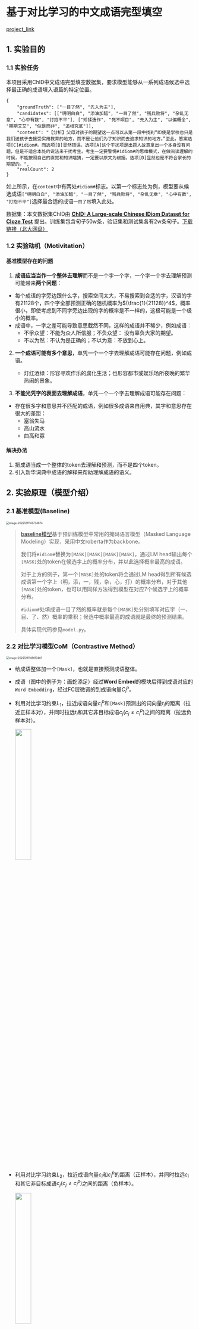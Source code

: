 # 基于对比学习的中文成语完型填空

[project_link](https://github.com/Zehong-Ma/ChID-CL)

## 1. 实验目的

### 1.1 实验任务

本项目采用ChID中文成语完型填空数据集，要求模型能够从一系列成语候选中选择最正确的成语填入语篇的特定位置。

```
{
    "groundTruth": ["一目了然", "先入为主"], 
    "candidates": [["明明白白", "添油加醋", "一目了然", "残兵败将", "杂乱无章", "心中有数", "打抱不平"], ["矫揉造作", "死不瞑目", "先入为主", "以偏概全", "期期艾艾", "似是而非", "追根究底"]], 
    "content": "【分析】父母对孩子的期望这一点可以从第一段中找到“即使是学校也只是我们送孩子去接受实用教育的地方，而不是让他们为了知识而去追求知识的地方。”至此，答案选项[C]#idiom#。而选项[B]显然错误。选项[A]这个干扰项是出题人故意拿出一个本身没有问题，但是不适合本处的说法来干扰考生。考生一定要警惕#idiom#的思维模式，在做阅读理解的时候，不能按照自己的直觉和知识瞎猜，一定要以原文为根据。选项[D]显然也是不符合家长的期望的。", 
    "realCount": 2
}
```

如上所示，在`content`中有两处`#idiom#`标志。以第一个标志处为例，模型要从候选成语`["明明白白", "添油加醋", "一目了然", "残兵败将", "杂乱无章", "心中有数", "打抱不平"]`选择最合适的成语`一目了然`填入此处。

数据集：本文数据集ChID由 **[ChID: A Large-scale Chinese IDiom Dataset for Cloze Test](https://www.aclweb.org/anthology/P19-1075)** 提出。训练集包含句子50w条，验证集和测试集各有2w条句子。[下载链接（北大网盘）](https://disk.pku.edu.cn:443/link/3510A73BA4793A830B0179DF795330C8)

### 1.2 实验动机（Motivitation）

#### 基准模型存在的问题

1. **成语应当当作一个整体去理解**而不是一个字一个字，一个字一个字去理解预测可能带来**两个问题**：

* 每个成语的字旁边跟什么字，搜索空间太大，不易搜索到合适的字，汉语的字有21128个，四个字全部预测正确的随机概率为$(\frac{1}{21128})^4$，概率很小，即使考虑到不同字旁边出现的字的概率是不一样的，这极可能是一个极小的概率。
* 成语中，一字之差可能导致意思截然不同，这样的成语并不稀少，例如成语：
  * 不孚众望：不能为众人所信服；不负众望： 没有辜负大家的期望。
  * 不以为然：不认为是正确的；不以为意：不放到心上。

2. **一个成语可能有多个意思**，单凭一个一个字去理解成语可能存在问题，例如成语。
   * 灯红酒绿：形容寻欢作乐的腐化生活；也形容都市或娱乐场所夜晚的繁华热闹的景象。

3. **不能光凭字的表面去理解成语**，单凭一个一个字去理解成语可能存在问题：

* 存在很多字和意思并不匹配的成语，例如很多成语来自用典，其字和意思存在很大的差距：
  * 塞翁失马
  * 高山流水
  * 曲高和寡

#### 解决办法

1. 把成语当成一个整体的token去理解和预测，而不是四个token。
2. 引入新华词典中成语的解释来帮助理解成语的语义。

## 2. 实验原理（模型介绍）

### 2.1 基准模型(Baseline)

<img src="README/image-20221211143734674.png" alt="image-20221211143734674" style="zoom:50%;" />

>[baseline模型](https://github.com/Zce1112zslx/ChID_baseline)基于预训练模型中常用的掩码语言模型（Masked Language Modeling）实现，采用中文roberta作为backbone。
>
>我们将`#idiom#`替换为`[MASK][MASK][MASK][MASK]`，通过LM head输出每个`[MASK]`处的token在候选字上的概率分布，并以此选择概率最高的成语。
>
>对于上方的例子，第一个`[MASK]`处的token将会通过LM head得到所有候选成语第一个字上（明，添，一，残，杂，心，打）的概率分布，对于其他`[MASK]`处的token，也可以用同样方法得到模型在对应7个候选字上的概率分布。
>
>`#idiom#`处填成语一目了然的概率就是每个`[MASK]`处分别填写对应字（一、目、了、然）概率的乘积；候选中概率最高的成语就是最终的预测结果。
>
>具体实现代码参见`model.py`。

### 2.2 对比学习模型CoM（Contrastive Method）

<img src="README/image-20221211145610461.png" alt="image-20221211145610461" style="zoom:50%;" />

* 给成语整体加一个`[Mask]`，也就是直接预测成语整体。

* 成语（图中的例子为：画蛇添足）经过**Word Embed**的模块后得到成语对应的`Word Embedding`，经过FC层微调的到成语向量$C_i^p$。

* 利用对比学习约束$L_1$，拉近成语向量$c_i^p$和`[Mask]`预测出的词向量$t_i$的距离（拉近正样本对），并同时拉远$t_i$和其它非目标成语$c_j(c_j\neq c_i^p)$之间的距离（拉远负样本对）。

    <img src="./README/image-20221211150050428.png" width="30%" height="30%" />

* 利用对比学习约束$L_2$，拉近成语向量$c_i$和$c_i^p$的距离（正样本），并同时拉远$c_i$和其它非目标成语$c_j(c_j\neq c_i^p)$之间的距离（负样本）。    

    <img src="README/image-20221211150234765.png" width="30%" height="30%" />

* 两个Loss函数相加。

    <img src="README/image-20221211150302016.png" width="30%" height="30%" />

### 2.3 基于额外知识的对比学习模型CoMEK（CoM with Extra Knowledge）

<img src="README/image-20221211150431013.png" style="zoom: 40%;" />

* 给成语整体加一个`[Mask]`，也就是直接预测成语整体。

* 成语（图中的例子为：画蛇添足）经过**Word Embed**的模块后得到成语对应的`Word Embedding`，经过FC层微调的到成语向量$C_i^p$。

* 利用对比学习约束$L_1$，拉近成语向量$c_i^p$和`[Mask]`预测出的词向量$t_i$的距离（拉近正样本对），并同时拉远$t_i$和其它非目标成语$c_j(c_j\neq c_i^p)$之间的距离（拉远负样本对）。

    <img src="./README/image-20221211150050428.png" width="30%" height="30%" />

* 利用对比学习约束$L_2$，拉近根据`[Mask]`预测的向量$t_i$和对应的句子解释之间的$k_i^p$的距离（正样本），并同时拉远$t_i$和其它非目标成语的解释$k_j(k_j\neq k_i^p)$之间的距离（负样本）。

    <img src="./README/image-20221211150924292.png" width="30%" height="30%" />

* 两个Loss函数相加。

    <img src="README/image-20221211150950872.png" width="30%" height="30%" />



## 3. 实验内容（实验步骤）

### 3.1 实验环境

+ 软件环境：torch 1.12, cuda11.3, python 3.10
+ 硬件环境：NVIDIA GeForce 1080ti*8

### 3.2 构建引入成语Token的Tokenizer

```shell
# generate idiom token ids and corresponding idiom's explainations.
python preprocess/process_xinhua_corpus.py
# merge manually with the tokenizer in data/my_tokenizer.(Save the RoBERTa pretrained tokenizer firstly and then add the idiom tokens into the tokenizer. The processed tokenizer can be directly loaded into the model , so you can just download  my_tokenizer and use it off the shelf.)
```

### 3.3 训练CoM模型

+ CoM模型的实现在[idom_token.py](./idom_token.py)和[contrastive_model.py](./contrastive_model.py)中，具体数据预处理，模型实现和损失函数设计请见代码。训练方式如下：

```
sh train_CoM.sh
```

### 3.4 训练CoMEK模型

+ CoM模型的实现在[idom_token_together.py](./idom_token_together.py)和[contrastive_model.py](./contrastive_model_with_idiom.py)中，具体数据预处理，模型实现和损失函数设计请见代码。训练方式如下：

```
sh train_CoMEK.sh
```



## 4. 实验结果

### 4.1 Baseline

| Model    | Dev   | Test  | Train scale |
| -------- | ----- | ----- | ----------- |
| Baseline | 65.29 | 65.00 | 1w          |
| Baseline | 72.12 | 72.02 | 5w          |
| Baseline | 74.50 | 74.50 | 10w         |
| Baseline | 80.69 | 80.68 | all         |

+ 首先我们对baseline进行了复现，发现效果基本与[ChID_Baseline](https://github.com/Zce1112zslx/ChID_baseline)的相近。

### 4.2 CoM和CoMEK实验结果

+ **CoM实验结果**

| Model | Dev       | Test  | Train scale |
| ----- | --------- | ----- | ----------- |
| CoM   | 57.09     | 57.02 | 1w          |
| CoM   | 72.06     | 72.08 | 5w          |
| CoM   | 75.84     | 76.02 | 10w         |
| CoM   | **83.12** | 83.10 | all         |

+ **CoMEK实验结果**

| Model | Dev       | Test      | Train scale |
| ----- | --------- | --------- | ----------- |
| CoMEK | 63.98     | 64.1      | 1w          |
| CoMEK | **73.72** | **73.59** | 5w          |
| CoMEK | **76.81** | **76.74** | 10w         |
| CoMEK | 82.93     | **83.14** | all         |

+ 实验分析
  + 对比baseline和我们实现的两个模型，发现**CoM模型和CoMEK在10w及以上规模都超过了Baselin**e。
  + 但是从1w规模来看，baseline性能都会比我们提出的模型好，这个是合理的，因为我们把成语当成了整体的一个新的token，并且是随机初始化的，没有roberta的预训练模型，所以数据集小时无法较好的拟合成语token，而到数据量超过一定规模后，我们方法和baseline的差距就体现出来了。
  + 而CoM和CoMEK性能在大规模数据集上基本相近，因此可以认为，CoM模型最终训练得到的成语的语义与新华词典中的解释的语义应该是相近的，因为CoMEK模型中引入了新华词典的解释。 

### 4.3 消融实验

| Model | Contrast in sample | Contrast in batch | Use MLP projection | Train scale | Val   | Test  |
| ----- | ------------------ | ----------------- | ------------------ | ----------- | ----- | ----- |
| CoM   | √                  |                   |                    | 1w          | 44.77 | 44.78 |
| CoM   |                    | √                 |                    | 1w          | 47.80 | 47.61 |
| CoM   |                    | √                 | √                  | 1w          | 57.09 | 57.02 |

+ `Contrast in sample`代表对比学习只在当前样本的7个Candidate之间进行，即只有1个正样本，6个负样本。
+ `Contrast in batch `代表对比学习在当前`mini-batch`的$7\times batch\_size$个Candidate之间进行，即有1个正样本，$(7\times batch\_size-1)$个负样本。
+ `Use MLP projection`表示在做对比学习时，成语向量$c_i^p$需要将`Word Embed模块`（nn.Embedding）映射得到的成语向量再经过几层MLP进行拟合，这里使用了18层残差全连接。（深度越深，效果越好，对于idiom embedding能有更强的解释能力和表达能力，后续可以改进这个module来提高性能。）

+ 通过以上消融实验，可以得出，对比学习负样本数量越大，学习到的特征越好，效果越好；直接通过nn.Embedding查找得到的idiom embedding表达能力有限，需要引入额外module进行编码。

## 实验过程总结与感想

* 马泽红：
  + 在此次大作业中，从最初的motivation到最终的实现，和其他组员共同合作，一起完成了CoM和CoMEK的实现，对于Hugging Face的使用、BERT模型、对比学习和Mask Language Modeling自监督训练任务有了一个更加深入的了解。
  + 在模型搭建初期，数据预处理，尤其是对Tokenizer继承和改造，是一个比较麻烦的事情，最终通过保存预训练Tokenizer加手动合并成语字典的方式半实现了my_tokenizer，这个tokenizer可以处理3w+不同的成语，远大于ChID数据集中的3848个词，因此my_tokenzier可以直接迁移到和成语相关的任务上。
  + 在CoM模型实现过程中，重点在于如何构建正负样本，通过对比`Contrast in sample`和`Contrast in batch`两种方式，我们选取了batch内对比学习的方式，更多的负样本会帮助学习到更好的成语特征（idiom embedding）。
  + 在CoMEK模型中，其他队员尝试过使用成语解释来初始化idiom embedding，但是并没有效果。于是我们引入成语解释作为新的对比学习特征，让`[Mask]`对应的句子级特征$t_i$与$k_i^p$进行匹配，最终预测的结果也需要考虑成语释义层面的特征，最终做出预测时的相似度为$t_i$与$c_i^p$、$k_i^p$的相似度均值。但是$t_i$、$c_i^p$和$k_i^p$之间的$C_3^2+C_3^3=4种$对齐关系和依赖关系并没有进入更加深入的挖掘，可能会存在更加有效的对比学习对齐方式，这也是对比学习可以改进的地方。
* 申海洋：
  * 此次大作业中，完整实现了一个深度学习任务从发现问题、提出自己的想法、到付诸实践的全过程，和队长马泽红，以及尹望嵩同学一起实现了CoM和CoMEK的实现，对于BERT模型、对比学习和Mask Language Modeling的自监督训练任务有了更加深入和细致的了解。
  * 在最初拿到baseline的时候，我们认为模型的预测结果有差距，应该优化训练出的成语和句子的表示，要从哪个方面来让学习的词嵌入效果更好呢？我们尝试了使用成语解释来初始化idiom embedding等方法，但都没有取得我们预期的效果。于是在CoMEK中我们诉诸于引入成语解释作为新的对比学习的特征，让`[Mask]`对应的句子特征和成语的解释、成语进行匹配，最终在较大的数据集上取得了不错的训练效果。后面还有值得继续改进的地方，比如我们认为对比学习的对齐方式可能有更加高效的、有效的方法，加的`[Mask]`，使用的计算`Loss`的方法都值得探究。
  * 在实现对比模型的时候，如何构建正负样本，怎么样构建正负样本都需要仔细的斟酌考虑，我们最终选取了batch内对比学习的方式，我们发现，更多的负样本会帮助学习到更好的特征，取得更好的预测效果。
  * 此次大作业，队长马泽红分工合理有序，值得我的赞扬，队员尹望嵩做事积极主动，同样值得我的掌声，在二位身上我学到了许多优秀的品质，经过本次的大作业，我也进一步的提升了沟通交流的能力，进一步增加了对自然语言处理的相关前沿的熟悉和了解，这是一段欢乐的时光。
* 尹望嵩：
  + 本次大作业我们完成了一项基于对比学习的中文成语完型填空问题，总体流程涉及问题分析、数据分析、思路讨论、模型设计、数据清洗、模型搭建、效果反馈、参数与模型调整、思路优化、实验效果分析、PPT展示、文档撰写这一end-to-end流程。
  + High-level地总结起来，在理论方面，对于深度学习任务的模型设计与参数选取技巧技巧有了更加深刻的认识，尤其是关于对比学习的样本设计与特征选取、提示学习中prompt的引入、模型冻结与知识迁移的若干技巧等；在工程方面，较为熟练地掌握了Huggingface等pytorch第三方开源transformer库的使用以及其它若干数据集预处理开源工具的使用，基于第三方工具的处理方式实现了我们工程的my_tokenizer类，同时在我们的服务器上训练的过程中，通过不同的DDP设计以及参数初始化策略等，优化了部分计算资源消耗（计算时间、内存占用、服务器训练能耗）与准确度的trade-off。
  + 在思路讨论阶段，我们曾经进行过多种可行思路的简单尝试。首先，注意到可以引入额外的先验知识，因此很大程度上模型的设计的重点应该放在如何更好地提取、组合、利用给定的先验知识上。我们尝试使用成语解释来初始化idiom embedding，但是可能由于特征提取的设计没有成功得到先验知识的语义表示，因此使用成语解释来初始化的方法最终并不奏效。在此基础上，我们考虑使用成语字典的情感分类结果作为先验知识引入，但是遗憾的是并非所有的答案都与成语的情感倾向强相关，因此最终得到的结果仍然并不尽如人意。最终经过讨论我们选择的方式是使用成语解释作为对比学习特征，相较前两种思路和baseline都获得了一定的提升。但是值得一提的是，后续的讨论中，我们仍然一致认为对比学习特征的引入方式并不完全自然，batch内正负样本的设计与占比应该进行更为详细的搜索与考量，当前的方法存在一定的改进空间。
  + 在大作业的实现阶段，各位组员分工协作，积极性很高，主动完成自己分配的任务的同时，还积极相互讨论当前方案的改进策略，在完成之后的展示阶段也主动学习其他组的优秀思路和技巧，对比并反思我们的不足。总体而言，我认为我们保质保量地完成了大作业任务，是一次很棒的体验。

## 实验分工

| 姓名   | 实验分工                                                     |
| ------ | ------------------------------------------------------------ |
| 马泽红 | 统筹全局、把控设计方向、把控实验方向、模型设计、实验、实验报告、ppt讲解 |
| 申海洋 | 设计方向探讨、实验内容探讨、模型设计、实验、环境配置、实验报告 、viso绘图|
| 尹望嵩 | 提供实验设备、环境配置、设计方向探讨、实验内容探讨、模型设计、实验、ppt制作 |

## 未来工作

* 用更大的batch size进行对比学习。
* 对MLP projection的module进行替换，增加idiom embedding的表达能力，更好的反映句子的意思。
* 去深入挖掘成语词向量$c$，句子级语义$t$和成语解释词向量$k$之间的关系。

## Reference:

+  [CHID_baseline](https://github.com/Zce1112zslx/ChID_baseline)

+ [Chinese-Xinhua](https://github.com/pwxcoo/chinese-xinhua)
